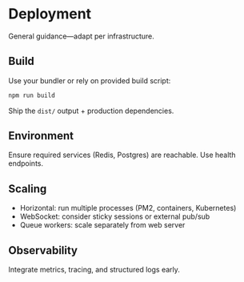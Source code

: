 # Deployment

General guidance—adapt per infrastructure.

## Build

Use your bundler or rely on provided build script:

```bash
npm run build
```

Ship the `dist/` output + production dependencies.

## Environment

Ensure required services (Redis, Postgres) are reachable. Use health endpoints.

## Scaling

- Horizontal: run multiple processes (PM2, containers, Kubernetes)
- WebSocket: consider sticky sessions or external pub/sub
- Queue workers: scale separately from web server

## Observability

Integrate metrics, tracing, and structured logs early.
